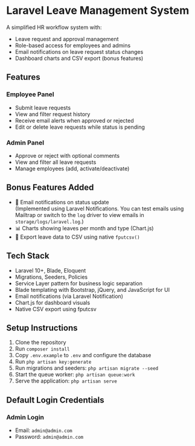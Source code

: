 # Laravel Leave Management System

A simplified HR workflow system with:

-   Leave request and approval management
-   Role-based access for employees and admins
-   Email notifications on leave request status changes
-   Dashboard charts and CSV export (bonus features)

## Features

### Employee Panel

-   Submit leave requests
-   View and filter request history
-   Receive email alerts when approved or rejected
-   Edit or delete leave requests while status is pending

### Admin Panel

-   Approve or reject with optional comments
-   View and filter all leave requests
-   Manage employees (add, activate/deactivate)

## Bonus Features Added

-   📧 Email notifications on status update  
    (Implemented using Laravel Notifications. You can test emails using Mailtrap or switch to the `log` driver to view emails in `storage/logs/laravel.log`.)
-   📊 Charts showing leaves per month and type (Chart.js)
-   📄 Export leave data to CSV using native `fputcsv()`

## Tech Stack

-   Laravel 10+, Blade, Eloquent
-   Migrations, Seeders, Policies
-   Service Layer pattern for business logic separation
-   Blade templating with Bootstrap, jQuery, and JavaScript for UI
-   Email notifications (via Laravel Notification)
-   Chart.js for dashboard visuals
-   Native CSV export using fputcsv

## Setup Instructions

1. Clone the repository
2. Run `composer install`
3. Copy `.env.example` to `.env` and configure the database
4. Run `php artisan key:generate`
5. Run migrations and seeders: `php artisan migrate --seed`
6. Start the queue worker: `php artisan queue:work`
7. Serve the application: `php artisan serve`

## Default Login Credentials

### Admin Login

-   Email: `admin@admin.com`
-   Password: `admin@admin.com`
